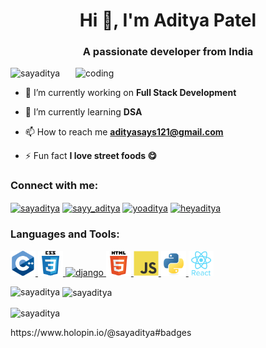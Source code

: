 <h1 align="center">Hi 👋, I'm Aditya Patel</h1>
<h3 align="center">A passionate developer from India</h3>
<img align= "right" alt= "coding" width = "400" src = "https://user-images.githubusercontent.com/55389276/140866485-8fb1c876-9a8f-4d6a-98dc-08c4981eaf70.gif">

<p align="left"> <img src="https://komarev.com/ghpvc/?username=sayaditya&label=Profile%20views&color=0e75b6&style=flat" alt="sayaditya" /> </p>

- 🔭 I’m currently working on **Full Stack Development**

- 🌱 I’m currently learning **DSA**

- 📫 How to reach me **adityasays121@gmail.com**

- ⚡ Fun fact **I love street foods 😋**

<h3 align="left">Connect with me:</h3>
<p align="left">
<a href="https://linkedin.com/in/sayaditya" target="blank"><img align="center" src="https://raw.githubusercontent.com/rahuldkjain/github-profile-readme-generator/master/src/images/icons/Social/linked-in-alt.svg" alt="sayaditya" height="30" width="40" /></a>
<a href="https://instagram.com/sayy_aditya" target="blank"><img align="center" src="https://raw.githubusercontent.com/rahuldkjain/github-profile-readme-generator/master/src/images/icons/Social/instagram.svg" alt="sayy_aditya" height="30" width="40" /></a>
<a href="https://www.youtube.com/c/yoaditya" target="blank"><img align="center" src="https://raw.githubusercontent.com/rahuldkjain/github-profile-readme-generator/master/src/images/icons/Social/youtube.svg" alt="yoaditya" height="30" width="40" /></a>
<a href="https://www.codechef.com/users/heyaditya" target="blank"><img align="center" src="https://cdn.jsdelivr.net/npm/simple-icons@3.1.0/icons/codechef.svg" alt="heyaditya" height="30" width="40" /></a>
</p>

<h3 align="left">Languages and Tools:</h3>
<p align="left"> <a href="https://www.w3schools.com/cpp/" target="_blank" rel="noreferrer"> <img src="https://raw.githubusercontent.com/devicons/devicon/master/icons/cplusplus/cplusplus-original.svg" alt="cplusplus" width="40" height="40"/> </a> <a href="https://www.w3schools.com/css/" target="_blank" rel="noreferrer"> <img src="https://raw.githubusercontent.com/devicons/devicon/master/icons/css3/css3-original-wordmark.svg" alt="css3" width="40" height="40"/> </a> <a href="https://www.djangoproject.com/" target="_blank" rel="noreferrer"> <img src="https://cdn.worldvectorlogo.com/logos/django.svg" alt="django" width="40" height="40"/> </a> <a href="https://www.w3.org/html/" target="_blank" rel="noreferrer"> <img src="https://raw.githubusercontent.com/devicons/devicon/master/icons/html5/html5-original-wordmark.svg" alt="html5" width="40" height="40"/> </a> <a href="https://developer.mozilla.org/en-US/docs/Web/JavaScript" target="_blank" rel="noreferrer"> <img src="https://raw.githubusercontent.com/devicons/devicon/master/icons/javascript/javascript-original.svg" alt="javascript" width="40" height="40"/> </a> <a href="https://www.python.org" target="_blank" rel="noreferrer"> <img src="https://raw.githubusercontent.com/devicons/devicon/master/icons/python/python-original.svg" alt="python" width="40" height="40"/> </a> <a href="https://reactjs.org/" target="_blank" rel="noreferrer"> <img src="https://raw.githubusercontent.com/devicons/devicon/master/icons/react/react-original-wordmark.svg" alt="react" width="40" height="40"/> </a> </p>

<p><img align="left" src="https://github-readme-stats.vercel.app/api/top-langs?username=sayaditya&show_icons=true&locale=en&layout=compact" alt="sayaditya" /></p>

<p>&nbsp;<img align="center" src="https://github-readme-stats.vercel.app/api?username=sayaditya&show_icons=true&locale=en" alt="sayaditya" /></p>

<p><img align="center" src="https://github-readme-streak-stats.herokuapp.com/?user=sayaditya&" alt="sayaditya" /></p>

<p>https://www.holopin.io/@sayaditya#badges<p>

